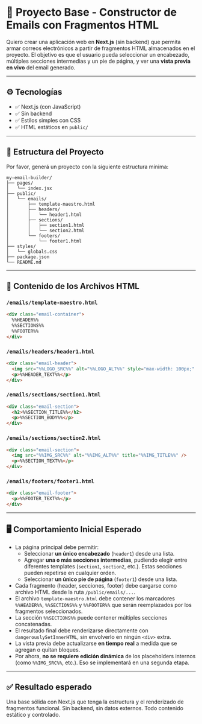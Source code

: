 # 📨 Proyecto Base - Constructor de Emails con Fragmentos HTML

Quiero crear una aplicación web en **Next.js** (sin backend) que permita armar correos electrónicos a partir de fragmentos HTML almacenados en el proyecto. El objetivo es que el usuario pueda seleccionar un encabezado, múltiples secciones intermedias y un pie de página, y ver una **vista previa en vivo** del email generado.

---

## ⚙️ Tecnologías

- ✅ Next.js (con JavaScript)
- ✅ Sin backend
- ✅ Estilos simples con CSS
- ✅ HTML estáticos en `public/`

---

## 📁 Estructura del Proyecto

Por favor, generá un proyecto con la siguiente estructura mínima:

```
my-email-builder/
├── pages/
│   └── index.jsx
├── public/
│   └── emails/
│       ├── template-maestro.html
│       ├── headers/
│       │   └── header1.html
│       ├── sections/
│       │   ├── section1.html
│       │   └── section2.html
│       └── footers/
│           └── footer1.html
├── styles/
│   └── globals.css
├── package.json
└── README.md
```

---

## 🧩 Contenido de los Archivos HTML

### `/emails/template-maestro.html`

```html
<div class="email-container">
  %%HEADER%%
  %%SECTIONS%%
  %%FOOTER%%
</div>
```

### `/emails/headers/header1.html`

```html
<div class="email-header">
  <img src="%%LOGO_SRC%%" alt="%%LOGO_ALT%%" style="max-width: 100px;" />
  <p>%%HEADER_TEXT%%</p>
</div>
```

### `/emails/sections/section1.html`

```html
<div class="email-section">
  <h2>%%SECTION_TITLE%%</h2>
  <p>%%SECTION_BODY%%</p>
</div>
```

### `/emails/sections/section2.html`

```html
<div class="email-section">
  <img src="%%IMG_SRC%%" alt="%%IMG_ALT%%" title="%%IMG_TITLE%%" />
  <p>%%SECTION_TEXT%%</p>
</div>
```

### `/emails/footers/footer1.html`

```html
<div class="email-footer">
  <p>%%FOOTER_TEXT%%</p>
</div>
```

---

## 🖥️ Comportamiento Inicial Esperado

- La página principal debe permitir:
  - Seleccionar **un único encabezado** (`header1`) desde una lista.
  - Agregar **una o más secciones intermedias**, pudiendo elegir entre diferentes templates (`section1`, `section2`, etc.). Estas secciones pueden repetirse en cualquier orden.
  - Seleccionar **un único pie de página** (`footer1`) desde una lista.
- Cada fragmento (header, secciones, footer) debe cargarse como archivo HTML desde la ruta `/public/emails/...`.
- El archivo `template-maestro.html` debe contener los marcadores `%%HEADER%%`, `%%SECTIONS%%` y `%%FOOTER%%` que serán reemplazados por los fragmentos seleccionados.
- La sección `%%SECTIONS%%` puede contener múltiples secciones concatenadas.
- El resultado final debe renderizarse directamente con `dangerouslySetInnerHTML`, sin envolverlo en ningún `<div>` extra.
- La vista previa debe actualizarse **en tiempo real** a medida que se agregan o quitan bloques.
- Por ahora, **no se requiere edición dinámica** de los placeholders internos (como `%%IMG_SRC%%`, etc.). Eso se implementará en una segunda etapa.

---

## ✅ Resultado esperado

Una base sólida con Next.js que tenga la estructura y el renderizado de fragmentos funcional. Sin backend, sin datos externos. Todo contenido estático y controlado.
